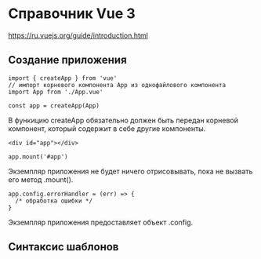 # Справочник Vue 3

https://ru.vuejs.org/guide/introduction.html

## Создание приложения

```
import { createApp } from 'vue'
// импорт корневого компонента App из однофайлового компонента
import App from './App.vue'

const app = createApp(App)
```

В функицию createApp обязательно должен быть передан корневой компонент,
который содержит в себе другие компоненты.

`<div id="app"></div>`

`app.mount('#app')`

Экземпляр приложения не будет ничего отрисовывать, пока не вызвать его метод .mount().

```
app.config.errorHandler = (err) => {
  /* обработка ошибки */
}
```

Экземпляр приложения предоставляет объект .config.

## Синтаксис шаблонов
